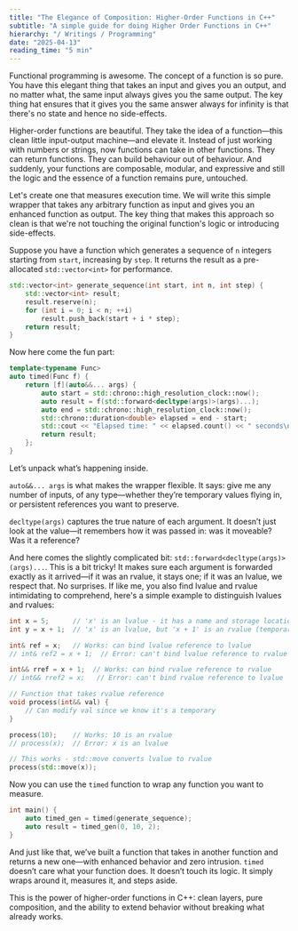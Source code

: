 ```yaml
---
title: "The Elegance of Composition: Higher-Order Functions in C++"
subtitle: "A simple guide for doing Higher Order Functions in C++"
hierarchy: "/ Writings / Programming"
date: "2025-04-13"
reading_time: "5 min"
---
```


Functional programming is awesome. The concept of a function is so pure. You have this elegant thing that takes an input and gives you an output, and no matter what, the same input always gives you the same output. The key thing hat ensures that it gives you the same answer always for infinity is that there's no state and hence no side-effects.

Higher-order functions are beautiful. They take the idea of a function—this clean little input-output machine—and elevate it. Instead of just working with numbers or strings, now functions can take in other functions. They can return functions. They can build behaviour out of behaviour. And suddenly, your functions are composable, modular, and expressive and still the logic and the essence of a function remains pure, untouched.

Let's create one that measures execution time. We will write this simple wrapper that takes any arbitrary function as input and gives you an enhanced function as output. The key thing that makes this approach so clean is that we're not touching the original function's logic or introducing side-effects.

Suppose you have a function which generates a sequence of `n` integers starting from `start`, increasing by `step`. It returns the result as a pre-allocated `std::vector<int>` for performance.

```cpp
std::vector<int> generate_sequence(int start, int n, int step) {
    std::vector<int> result;
    result.reserve(n);
    for (int i = 0; i < n; ++i)
        result.push_back(start + i * step);
    return result;
}
```

Now here come the fun part:

```cpp
template<typename Func>
auto timed(Func f) {
    return [f](auto&&... args) {
        auto start = std::chrono::high_resolution_clock::now();
        auto result = f(std::forward<decltype(args)>(args)...);
        auto end = std::chrono::high_resolution_clock::now();
        std::chrono::duration<double> elapsed = end - start;
        std::cout << "Elapsed time: " << elapsed.count() << " seconds\n";
        return result;
    };
}
```


Let’s unpack what’s happening inside.

`auto&&... args` is what makes the wrapper flexible. It says: give me any number of inputs, of any type—whether they’re temporary values flying in, or persistent references you want to preserve.

`decltype(args)` captures the true nature of each argument. It doesn’t just look at the value—it remembers how it was passed in: was it moveable? Was it a reference?

And here comes the slightly complicated bit: `std::forward<decltype(args)>(args)...`. This is a bit tricky! It makes sure each argument is forwarded exactly as it arrived—if it was an rvalue, it stays one; if it was an lvalue, we respect that. No surprises. If like me, you also find lvalue and rvalue intimidating to comprehend, here's a simple example to distinguish lvalues and rvalues:

```cpp
int x = 5;      // 'x' is an lvalue - it has a name and storage location
int y = x + 1;  // 'x' is an lvalue, but 'x + 1' is an rvalue (temporary result)

int& ref = x;   // Works: can bind lvalue reference to lvalue
// int& ref2 = x + 1;  // Error: can't bind lvalue reference to rvalue

int&& rref = x + 1;  // Works: can bind rvalue reference to rvalue
// int&& rref2 = x;   // Error: can't bind rvalue reference to lvalue

// Function that takes rvalue reference
void process(int&& val) { 
    // Can modify val since we know it's a temporary
}

process(10);    // Works: 10 is an rvalue
// process(x);  // Error: x is an lvalue

// This works - std::move converts lvalue to rvalue
process(std::move(x));
```

Now you can use the `timed` function to wrap any function you want to measure. 


```cpp
int main() {
    auto timed_gen = timed(generate_sequence);
    auto result = timed_gen(0, 10, 2);
}

```

And just like that, we’ve built a function that takes in another function and returns a new one—with enhanced behavior and zero intrusion. `timed` doesn’t care what your function does. It doesn’t touch its logic. It simply wraps around it, measures it, and steps aside.  

This is the power of higher-order functions in C++: clean layers, pure composition, and the ability to extend behavior without breaking what already works.